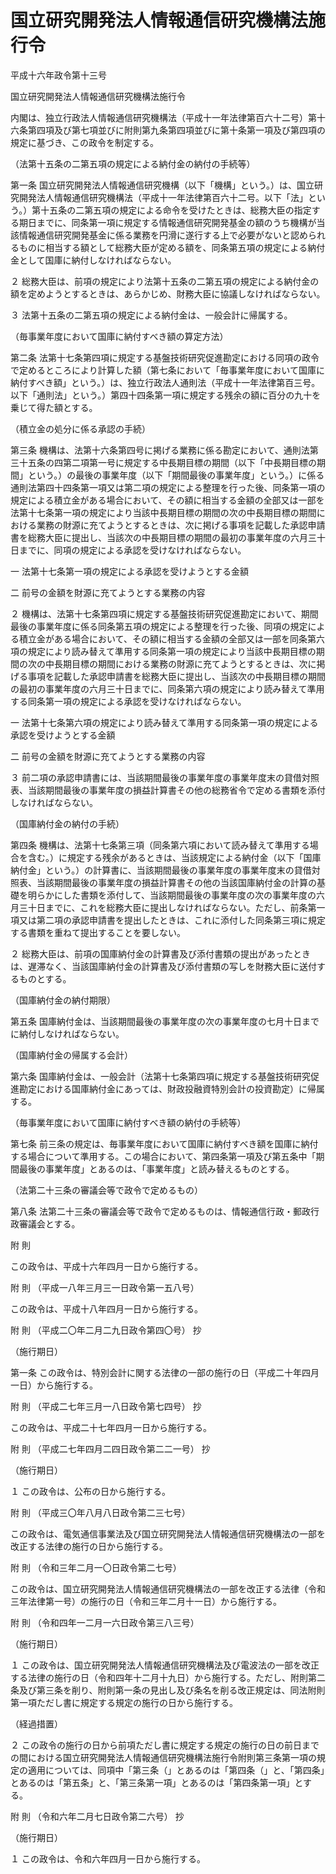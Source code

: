 # 国立研究開発法人情報通信研究機構法施行令

平成十六年政令第十三号

国立研究開発法人情報通信研究機構法施行令

内閣は、独立行政法人情報通信研究機構法（平成十一年法律第百六十二号）第十六条第四項及び第七項並びに附則第九条第四項並びに第十条第一項及び第四項の規定に基づき、この政令を制定する。

（法第十五条の二第五項の規定による納付金の納付の手続等）

第一条 国立研究開発法人情報通信研究機構（以下「機構」という。）は、国立研究開発法人情報通信研究機構法（平成十一年法律第百六十二号。以下「法」という。）第十五条の二第五項の規定による命令を受けたときは、総務大臣の指定する期日までに、同条第一項に規定する情報通信研究開発基金の額のうち機構が当該情報通信研究開発基金に係る業務を円滑に遂行する上で必要がないと認められるものに相当する額として総務大臣が定める額を、同条第五項の規定による納付金として国庫に納付しなければならない。

２ 総務大臣は、前項の規定により法第十五条の二第五項の規定による納付金の額を定めようとするときは、あらかじめ、財務大臣に協議しなければならない。

３ 法第十五条の二第五項の規定による納付金は、一般会計に帰属する。

（毎事業年度において国庫に納付すべき額の算定方法）

第二条 法第十七条第四項に規定する基盤技術研究促進勘定における同項の政令で定めるところにより計算した額（第七条において「毎事業年度において国庫に納付すべき額」という。）は、独立行政法人通則法（平成十一年法律第百三号。以下「通則法」という。）第四十四条第一項に規定する残余の額に百分の九十を乗じて得た額とする。

（積立金の処分に係る承認の手続）

第三条 機構は、法第十六条第四号に掲げる業務に係る勘定において、通則法第三十五条の四第二項第一号に規定する中長期目標の期間（以下「中長期目標の期間」という。）の最後の事業年度（以下「期間最後の事業年度」という。）に係る通則法第四十四条第一項又は第二項の規定による整理を行った後、同条第一項の規定による積立金がある場合において、その額に相当する金額の全部又は一部を法第十七条第一項の規定により当該中長期目標の期間の次の中長期目標の期間における業務の財源に充てようとするときは、次に掲げる事項を記載した承認申請書を総務大臣に提出し、当該次の中長期目標の期間の最初の事業年度の六月三十日までに、同項の規定による承認を受けなければならない。

一 法第十七条第一項の規定による承認を受けようとする金額

二 前号の金額を財源に充てようとする業務の内容

２ 機構は、法第十七条第四項に規定する基盤技術研究促進勘定において、期間最後の事業年度に係る同条第五項の規定による整理を行った後、同項の規定による積立金がある場合において、その額に相当する金額の全部又は一部を同条第六項の規定により読み替えて準用する同条第一項の規定により当該中長期目標の期間の次の中長期目標の期間における業務の財源に充てようとするときは、次に掲げる事項を記載した承認申請書を総務大臣に提出し、当該次の中長期目標の期間の最初の事業年度の六月三十日までに、同条第六項の規定により読み替えて準用する同条第一項の規定による承認を受けなければならない。

一 法第十七条第六項の規定により読み替えて準用する同条第一項の規定による承認を受けようとする金額

二 前号の金額を財源に充てようとする業務の内容

３ 前二項の承認申請書には、当該期間最後の事業年度の事業年度末の貸借対照表、当該期間最後の事業年度の損益計算書その他の総務省令で定める書類を添付しなければならない。

（国庫納付金の納付の手続）

第四条 機構は、法第十七条第三項（同条第六項において読み替えて準用する場合を含む。）に規定する残余があるときは、当該規定による納付金（以下「国庫納付金」という。）の計算書に、当該期間最後の事業年度の事業年度末の貸借対照表、当該期間最後の事業年度の損益計算書その他の当該国庫納付金の計算の基礎を明らかにした書類を添付して、当該期間最後の事業年度の次の事業年度の六月三十日までに、これを総務大臣に提出しなければならない。ただし、前条第一項又は第二項の承認申請書を提出したときは、これに添付した同条第三項に規定する書類を重ねて提出することを要しない。

２ 総務大臣は、前項の国庫納付金の計算書及び添付書類の提出があったときは、遅滞なく、当該国庫納付金の計算書及び添付書類の写しを財務大臣に送付するものとする。

（国庫納付金の納付期限）

第五条 国庫納付金は、当該期間最後の事業年度の次の事業年度の七月十日までに納付しなければならない。

（国庫納付金の帰属する会計）

第六条 国庫納付金は、一般会計（法第十七条第四項に規定する基盤技術研究促進勘定における国庫納付金にあっては、財政投融資特別会計の投資勘定）に帰属する。

（毎事業年度において国庫に納付すべき額の納付の手続等）

第七条 前三条の規定は、毎事業年度において国庫に納付すべき額を国庫に納付する場合について準用する。この場合において、第四条第一項及び第五条中「期間最後の事業年度」とあるのは、「事業年度」と読み替えるものとする。

（法第二十三条の審議会等で政令で定めるもの）

第八条 法第二十三条の審議会等で政令で定めるものは、情報通信行政・郵政行政審議会とする。

附 則

この政令は、平成十六年四月一日から施行する。

附 則 （平成一八年三月三一日政令第一五八号）

この政令は、平成十八年四月一日から施行する。

附 則 （平成二〇年二月二九日政令第四〇号） 抄

（施行期日）

第一条 この政令は、特別会計に関する法律の一部の施行の日（平成二十年四月一日）から施行する。

附 則 （平成二七年三月一八日政令第七四号） 抄

この政令は、平成二十七年四月一日から施行する。

附 則 （平成二七年四月二四日政令第二二一号） 抄

（施行期日）

１ この政令は、公布の日から施行する。

附 則 （平成三〇年八月八日政令第二三七号）

この政令は、電気通信事業法及び国立研究開発法人情報通信研究機構法の一部を改正する法律の施行の日から施行する。

附 則 （令和三年二月一〇日政令第二七号）

この政令は、国立研究開発法人情報通信研究機構法の一部を改正する法律（令和三年法律第一号）の施行の日（令和三年二月十一日）から施行する。

附 則 （令和四年一二月一六日政令第三八三号）

（施行期日）

１ この政令は、国立研究開発法人情報通信研究機構法及び電波法の一部を改正する法律の施行の日（令和四年十二月十九日）から施行する。ただし、附則第二条及び第三条を削り、附則第一条の見出し及び条名を削る改正規定は、同法附則第一項ただし書に規定する規定の施行の日から施行する。

（経過措置）

２ この政令の施行の日から前項ただし書に規定する規定の施行の日の前日までの間における国立研究開発法人情報通信研究機構法施行令附則第三条第一項の規定の適用については、同項中「第三条（」とあるのは「第四条（」と、「第四条」とあるのは「第五条」と、「第三条第一項」とあるのは「第四条第一項」とする。

附 則 （令和六年二月七日政令第二六号） 抄

（施行期日）

１ この政令は、令和六年四月一日から施行する。
